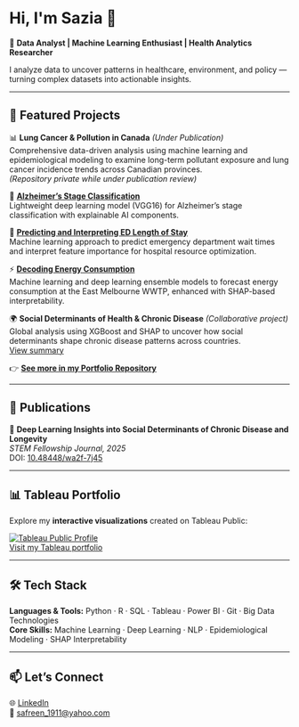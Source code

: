 # Hi, I'm Sazia 👋  

🚀 **Data Analyst | Machine Learning Enthusiast | Health Analytics Researcher**

I analyze data to uncover patterns in healthcare, environment, and policy — turning complex datasets into actionable insights.

---

## 🔗 Featured Projects

📊 **Lung Cancer & Pollution in Canada** *(Under Publication)*  
Comprehensive data-driven analysis using machine learning and epidemiological modeling to examine long-term pollutant exposure and lung cancer incidence trends across Canadian provinces.  
*(Repository private while under publication review)*

🤖 **[Alzheimer’s Stage Classification](https://github.com/saziaa/Alzheimer-s_Stage_Classification)**  
Lightweight deep learning model (VGG16) for Alzheimer’s stage classification with explainable AI components.

🏥 **[Predicting and Interpreting ED Length of Stay](https://github.com/saziaa/Predicting-and-Interpreting-ED-Length-of-Stay-A-Machine-Learning-Approach)**  
Machine learning approach to predict emergency department wait times and interpret feature importance for hospital resource optimization.

⚡ **[Decoding Energy Consumption](https://github.com/saziaa/Decoding_Energy_Consumption)**  
Machine learning and deep learning ensemble models to forecast energy consumption at the East Melbourne WWTP, enhanced with SHAP-based interpretability.

🌍 **Social Determinants of Health & Chronic Disease** *(Collaborative project)*  
Global analysis using XGBoost and SHAP to uncover how social determinants shape chronic disease patterns across countries.  
[View summary](https://github.com/ishratbushra/ChroniCareAi-project)

👉 **[See more in my Portfolio Repository](https://github.com/saziaa/Portfolio)**


---

## 🧾 Publications

📘 **Deep Learning Insights into Social Determinants of Chronic Disease and Longevity**  
*STEM Fellowship Journal, 2025*  
DOI: [10.48448/wa2f-7j45](https://doi.org/10.48448/wa2f-7j45)

---


## 📊 Tableau Portfolio

Explore my **interactive visualizations** created on Tableau Public:

[![Tableau Public Profile](https://public.tableau.com/views/favicon.svg)](https://public.tableau.com/app/profile/sazia.afreen2039/vizzes)  
[Visit my Tableau portfolio](https://public.tableau.com/app/profile/sazia.afreen2039/vizzes)

---

## 🛠️ Tech Stack

**Languages & Tools:** Python · R · SQL · Tableau · Power BI · Git · Big Data Technologies  
**Core Skills:** Machine Learning · Deep Learning · NLP · Epidemiological Modeling · SHAP Interpretability

---

## 📫 Let’s Connect

🌐 [LinkedIn](https://www.linkedin.com/in/saziaafreen)  
📧 safreen_1911@yahoo.com  
